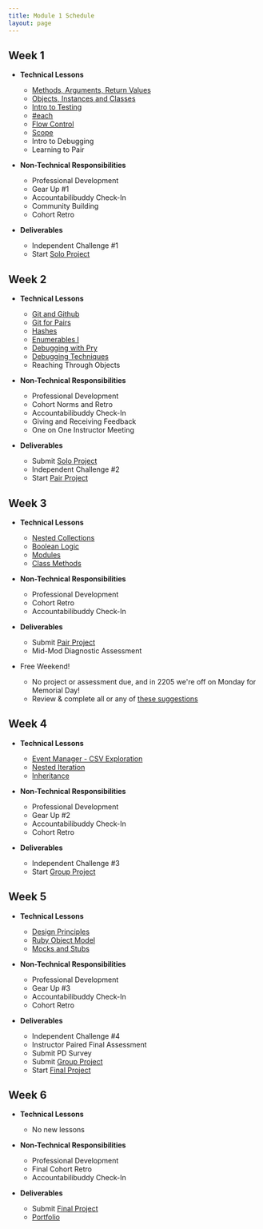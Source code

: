 ```yaml
---
title: Module 1 Schedule
layout: page
---
```


## Week 1

* **Technical Lessons**
  * [Methods, Arguments, Return Values](./lessons/methods_and_return_values)
  * [Objects, Instances and Classes](./lessons/objects_classes_instances)
  * [Intro to Testing](./lessons/intro_to_testing)
  * [#each](./lessons/each)
  * [Flow Control](./lessons/flow_control)
  * [Scope](./lessons/scope)
  * Intro to Debugging
  * Learning to Pair

* **Non-Technical Responsibilities**
  * Professional Development
  * Gear Up #1
  * Accountabilibuddy Check-In
  * Community Building
  * Cohort Retro

* **Deliverables**
  * Independent Challenge #1
  * Start [Solo Project](./projects)

## Week 2

  * **Technical Lessons**
    * [Git and Github](./lessons/git_and_github)
    * [Git for Pairs](./lessons/git_for_pairs)
    * [Hashes](./lessons/introducing_hashes)
    * [Enumerables I](./lessons/enumerables_i)
    * [Debugging with Pry](./lessons/debugging_with_pry)
    * [Debugging Techniques](./lessons/debugging_techniques)
    * Reaching Through Objects

  * **Non-Technical Responsibilities**
    * Professional Development
    * Cohort Norms and Retro
    * Accountabilibuddy Check-In
    * Giving and Receiving Feedback
    * One on One Instructor Meeting

  * **Deliverables**
    * Submit [Solo Project](./projects)
    * Independent Challenge #2
    * Start [Pair Project](./projects)

## Week 3

  * **Technical Lessons**
    * [Nested Collections](./lessons/nested_collections)
    * [Boolean Logic](./lessons/boolean_logic)
    * [Modules](./lessons/modules)
    * [Class Methods](./lessons/class_methods)

  * **Non-Technical Responsibilities**
    * Professional Development
    * Cohort Retro
    * Accountabilibuddy Check-In

  * **Deliverables**
    * Submit [Pair Project](./projects)
    * Mid-Mod Diagnostic Assessment

  * Free Weekend!
    * No project or assessment due, and in 2205 we're off on Monday for Memorial Day!
    * Review & complete all or any of [these suggestions](./week3_weekend)

<!--
    * Start [Winter Break Assignments](./winter_2111)

## Winter Break

  * **Deliverables**
    * Submit [Winter Break Assignments](./winter_2111)
-->

## Week 4

  * **Technical Lessons**
    * [Event Manager - CSV Exploration](./projects/eventmanager)
    * [Nested Iteration](./lessons/nested_iteration)
    * [Inheritance](./lessons/inheritance)

  * **Non-Technical Responsibilities**
    * Professional Development
    * Gear Up #2
    * Accountabilibuddy Check-In
    * Cohort Retro

  * **Deliverables**
    * Independent Challenge #3
    * Start [Group Project](./projects)

## Week 5

  * **Technical Lessons**
    * [Design Principles](./lessons/design_principles)
    * [Ruby Object Model](./lessons/ruby_object_model)
    <!-- * [Enumerables II](./lessons/enumerables_ii) -->
    * [Mocks and Stubs](./lessons/mocks_stubs)

  * **Non-Technical Responsibilities**
    * Professional Development
    * Gear Up #3
    * Accountabilibuddy Check-In
    * Cohort Retro

  * **Deliverables**
    * Independent Challenge #4
    * Instructor Paired Final Assessment
    * Submit PD Survey
    * Submit [Group Project](./projects)
    * Start [Final Project](./projects)

## Week 6

  * **Technical Lessons**
    * No new lessons

  * **Non-Technical Responsibilities**
    * Professional Development
    * Final Cohort Retro
    * Accountabilibuddy Check-In

  * **Deliverables**
    * Submit [Final Project](./projects)
    * [Portfolio](./portfolios)
